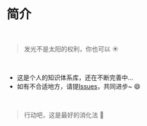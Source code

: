# 简介

<br>

> 发光不是太阳的权利，你也可以 :sunny:
<br>

- 这是个人的知识体系库，还在不断完善中...
- 如有不合适地方，请提[Issues](https://github.com/Jimmiaxie/Jimmiaxie.github.io/issues)，共同进步~ :smile:
<br>

> 行动吧，这是最好的消化法 :muscle:
